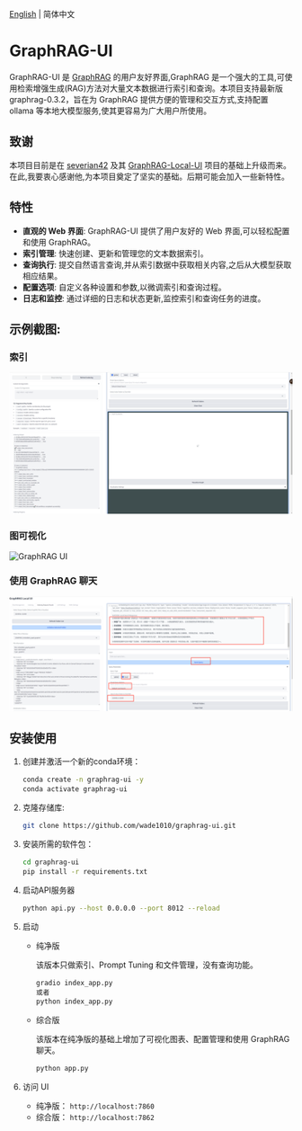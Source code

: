 [English](./README-EN.md) | 简体中文

# GraphRAG-UI

GraphRAG-UI 是 [GraphRAG](https://github.com/microsoft/graphrag) 的用户友好界面,GraphRAG 是一个强大的工具,可使用检索增强生成(RAG)方法对大量文本数据进行索引和查询。本项目支持最新版graphrag-0.3.2，旨在为 GraphRAG 提供方便的管理和交互方式,支持配置 ollama 等本地大模型服务,使其更容易为广大用户所使用。

## 致谢

本项目目前是在 [severian42](https://github.com/severian42) 及其 [GraphRAG-Local-UI](https://github.com/severian42/GraphRAG-Local-UI) 项目的基础上升级而来。在此,我要衷心感谢他,为本项目奠定了坚实的基础。后期可能会加入一些新特性。

## 特性

- **直观的 Web 界面**: GraphRAG-UI 提供了用户友好的 Web 界面,可以轻松配置和使用 GraphRAG。
- **索引管理**: 快速创建、更新和管理您的文本数据索引。
- **查询执行**: 提交自然语言查询,并从索引数据中获取相关内容,之后从大模型获取相应结果。
- **配置选项**: 自定义各种设置和参数,以微调索引和查询过程。
- **日志和监控**: 通过详细的日志和状态更新,监控索引和查询任务的进度。


## 示例截图:
### 索引

![GraphRAG UI](./assets/image1.png)

### 图可视化

![GraphRAG UI](./assets/image2.gif)

### 使用 GraphRAG 聊天

![GraphRAG UI](./assets/image3.png)

## 安装使用

1. 创建并激活一个新的conda环境：
    ```bash
    conda create -n graphrag-ui -y
    conda activate graphrag-ui
    ```

2. 克隆存储库:

   ```bash
   git clone https://github.com/wade1010/graphrag-ui.git
   ```


3. 安装所需的软件包：
    ```bash
    cd graphrag-ui
    pip install -r requirements.txt
    ```

3. 启动API服务器
    ```bash
    python api.py --host 0.0.0.0 --port 8012 --reload
    ```

4.  启动

    - 纯净版

        该版本只做索引、Prompt Tuning 和文件管理，没有查询功能。
        ```bash
        gradio index_app.py
        或者
        python index_app.py
        ```
    - 综合版

        该版本在纯净版的基础上增加了可视化图表、配置管理和使用 GraphRAG 聊天。
        ```bash
        python app.py
        ```
6. 访问 UI
    - 纯净版： `http://localhost:7860`
    - 综合版： `http://localhost:7862`